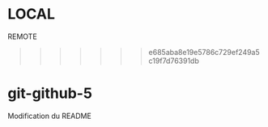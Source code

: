 
LOCAL
=======
REMOTE


>>>>>>> e685aba8e19e5786c729ef249a5c19f7d76391db
# git-github-5

Modification du README

